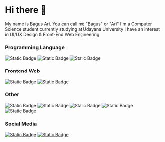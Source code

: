 # Hi there 👋

My name is Bagus Ari. You can call me "Bagus" or "Ari"
I'm a Computer Science student currently studying at Udayana University
I have an interest in UI/UX Design & Front-End Web Engineering


### Programming Language
![Static Badge](https://img.shields.io/badge/JavaScript-F7DF1E?style=for-the-badge&logo=javascript&logoColor=black)
![Static Badge](https://img.shields.io/badge/TypeScript-007ACC?style=for-the-badge&logo=typescript&logoColor=white)
![Static Badge](https://img.shields.io/badge/PHP-777BB4?style=for-the-badge&logo=php&logoColor=white)

### Frontend Web
![Static Badge](https://img.shields.io/badge/React-20232A?style=for-the-badge&logo=react&logoColor=61DAFB)
![Static Badge](https://img.shields.io/badge/Tailwind_CSS-38B2AC?style=for-the-badge&logo=tailwind-css&logoColor=white)

### Other
![Static Badge](https://img.shields.io/badge/Figma-F24E1E?style=for-the-badge&logo=figma&logoColor=white)
![Static Badge](https://img.shields.io/badge/Canva-%2300C4CC.svg?&style=for-the-badge&logo=Canva&logoColor=white)
![Static Badge](https://img.shields.io/badge/Laravel-FF2D20?style=for-the-badge&logo=laravel&logoColor=white)
![Static Badge](https://img.shields.io/badge/Express.js-404D59?style=for-the-badge)
![Static Badge](https://img.shields.io/badge/MySQL-00000F?style=for-the-badge&logo=mysql&logoColor=white)

### Social Media
[![Static Badge](https://img.shields.io/badge/LinkedIn-0077B5?style=for-the-badge&logo=linkedin&logoColor=white)](https://www.linkedin.com/in/bagus-ari/)
[![Static Badge](https://img.shields.io/badge/Instagram-E4405F?style=for-the-badge&logo=instagram&logoColor=white)](https://www.instagram.com/ariwidhiana_17)
